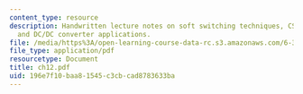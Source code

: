 ```yaml
---
content_type: resource
description: Handwritten lecture notes on soft switching techniques, CS/ZVS techniques,
  and DC/DC converter applications.
file: /media/https%3A/open-learning-course-data-rc.s3.amazonaws.com/6-334-power-electronics-spring-2007/196e7f10baa81545c3cbcad8783633ba_ch12.pdf
file_type: application/pdf
resourcetype: Document
title: ch12.pdf
uid: 196e7f10-baa8-1545-c3cb-cad8783633ba
---
```

